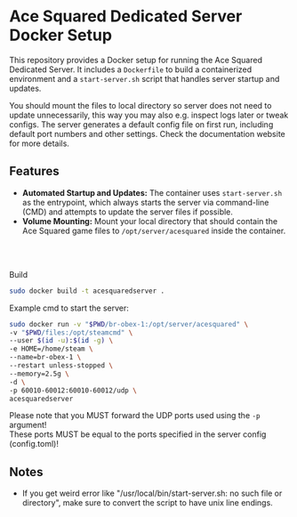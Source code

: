 # Ace Squared Dedicated Server Docker Setup

This repository provides a Docker setup for running the Ace Squared Dedicated Server. It includes a `Dockerfile` to build a containerized environment and a `start-server.sh` script that handles server startup and updates.

You should mount the files to local directory so server does not need to update unnecessarily, this way you may also e.g. inspect logs later or tweak configs. The server generates a default config file on first run, including default port numbers and other settings. Check the documentation website for more details.

## Features
- **Automated Startup and Updates:** The container uses `start-server.sh` as the entrypoint, which always starts the server via command-line (CMD) and attempts to update the server files if possible.
- **Volume Mounting:** Mount your local directory that should contain the Ace Squared game files to `/opt/server/acesquared` inside the container.

<br>
<br>


Build
```bash
sudo docker build -t acesquaredserver .
```


Example cmd to start the server:
```bash
sudo docker run -v "$PWD/br-obex-1:/opt/server/acesquared" \
-v "$PWD/files:/opt/steamcmd" \
--user $(id -u):$(id -g) \
-e HOME=/home/steam \
--name=br-obex-1 \
--restart unless-stopped \
--memory=2.5g \
-d \
-p 60010-60012:60010-60012/udp \
acesquaredserver
```

Please note that you MUST forward the UDP ports used using the ```-p``` argument!<br>
These ports MUST be equal to the ports specified in the server config (config.toml)!


## Notes
- If you get weird error like "/usr/local/bin/start-server.sh: no such file or directory",
make sure to convert the script to have unix line endings.